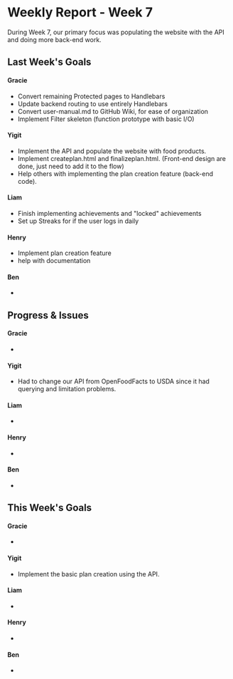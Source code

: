 # Weekly Report - Week 7
During Week 7, our primary focus was populating the website with the API and doing more back-end work.
## Last Week's Goals
#### Gracie
- Convert remaining Protected pages to Handlebars
- Update backend routing to use entirely Handlebars
- Convert user-manual.md to GitHub Wiki, for ease of organization
- Implement Filter skeleton (function prototype with basic I/O)

#### Yigit
- Implement the API and populate the website with food products.
- Implement createplan.html and finalizeplan.html. (Front-end design are done, just need to add it to the flow)
- Help others with implementing the plan creation feature (back-end code).

#### Liam
- Finish implementing achievements and "locked" achievements
- Set up Streaks for if the user logs in daily

#### Henry
- Implement plan creation feature
- help with documentation

#### Ben 
- 

## Progress & Issues
#### Gracie
- 

#### Yigit
- Had to change our API from OpenFoodFacts to USDA since it had querying and limitation problems.

#### Liam
- 

#### Henry
-

#### Ben
- 

## This Week's Goals
#### Gracie
-

#### Yigit
- Implement the basic plan creation using the API.

#### Liam
- 

#### Henry
- 

#### Ben 
- 
